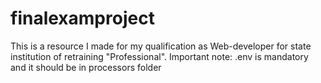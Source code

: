 # finalexamproject
This is a resource I made for my qualification as Web-developer for state institution of retraining "Professional". 
Important note: .env is mandatory and it should be in processors folder

